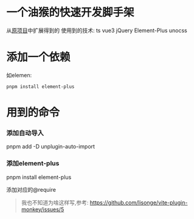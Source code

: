 # 一个油猴的快速开发脚手架
从[原项目](https://github.com/lisonge/vite-plugin-monkey)中扩展得到的
使用到的技术:
ts
vue3
jQuery
Element-Plus
unocss

# 添加一个依赖
如elemen:
```
pnpm install element-plus
```

# 用到的命令

### 添加自动导入
pnpm add -D unplugin-auto-import

### 添加element-plus
pnpm install element-plus

添加对应的@require
> 我也不知道为啥这样写,参考: https://github.com/lisonge/vite-plugin-monkey/issues/5


